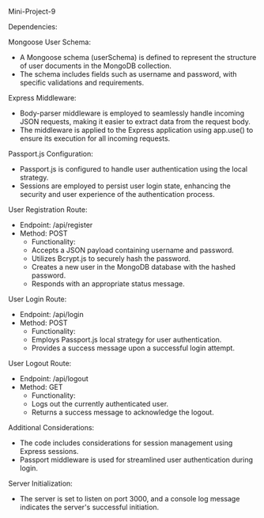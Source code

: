 Mini-Project-9

Dependencies:

Mongoose User Schema:
* A Mongoose schema (userSchema) is defined to represent the structure of user documents in the MongoDB collection.
* The schema includes fields such as username and password, with specific validations and requirements.
  
Express Middleware:
* Body-parser middleware is employed to seamlessly handle incoming JSON requests, making it easier to extract data from the request body.
* The middleware is applied to the Express application using app.use() to ensure its execution for all incoming requests.
  
Passport.js Configuration:
* Passport.js is configured to handle user authentication using the local strategy.
* Sessions are employed to persist user login state, enhancing the security and user experience of the authentication process.
  
User Registration Route:
* Endpoint: /api/register
* Method: POST
    * Functionality:
    * Accepts a JSON payload containing username and password.
    * Utilizes Bcrypt.js to securely hash the password.
    * Creates a new user in the MongoDB database with the hashed password.
    * Responds with an appropriate status message.
      
User Login Route:
* Endpoint: /api/login
* Method: POST
    * Functionality:
    * Employs Passport.js local strategy for user authentication.
    * Provides a success message upon a successful login attempt.
      
User Logout Route:
* Endpoint: /api/logout
* Method: GET
    * Functionality:
    * Logs out the currently authenticated user.
    * Returns a success message to acknowledge the logout.
      
Additional Considerations:
* The code includes considerations for session management using Express sessions.
* Passport middleware is used for streamlined user authentication during login.
  
Server Initialization:
* The server is set to listen on port 3000, and a console log message indicates the server's successful initiation.
